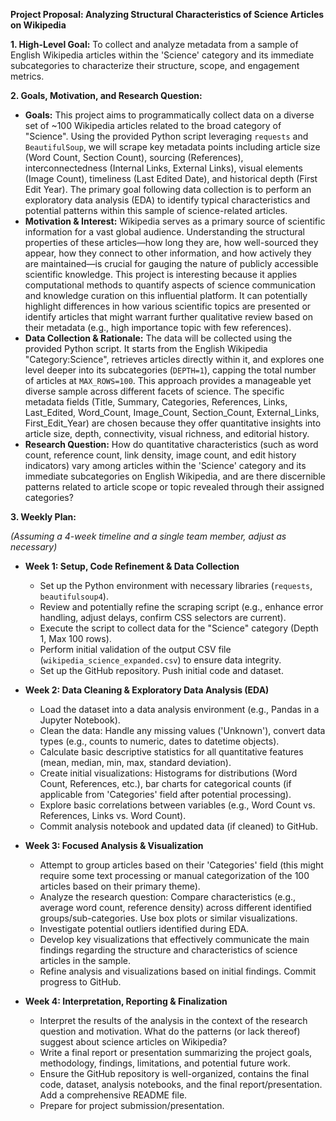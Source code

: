 **Project Proposal: Analyzing Structural Characteristics of Science Articles on Wikipedia**

**1. High-Level Goal:**
To collect and analyze metadata from a sample of English Wikipedia articles within the 'Science' category and its immediate subcategories to characterize their structure, scope, and engagement metrics.

**2. Goals, Motivation, and Research Question:**

*   **Goals:** This project aims to programmatically collect data on a diverse set of ~100 Wikipedia articles related to the broad category of "Science". Using the provided Python script leveraging `requests` and `BeautifulSoup`, we will scrape key metadata points including article size (Word Count, Section Count), sourcing (References), interconnectedness (Internal Links, External Links), visual elements (Image Count), timeliness (Last Edited Date), and historical depth (First Edit Year). The primary goal following data collection is to perform an exploratory data analysis (EDA) to identify typical characteristics and potential patterns within this sample of science-related articles.
*   **Motivation & Interest:** Wikipedia serves as a primary source of scientific information for a vast global audience. Understanding the structural properties of these articles—how long they are, how well-sourced they appear, how they connect to other information, and how actively they are maintained—is crucial for gauging the nature of publicly accessible scientific knowledge. This project is interesting because it applies computational methods to quantify aspects of science communication and knowledge curation on this influential platform. It can potentially highlight differences in how various scientific topics are presented or identify articles that might warrant further qualitative review based on their metadata (e.g., high importance topic with few references).
*   **Data Collection & Rationale:** The data will be collected using the provided Python script. It starts from the English Wikipedia "Category:Science", retrieves articles directly within it, and explores one level deeper into its subcategories (`DEPTH=1`), capping the total number of articles at `MAX_ROWS=100`. This approach provides a manageable yet diverse sample across different facets of science. The specific metadata fields (Title, Summary, Categories, References, Links, Last_Edited, Word_Count, Image_Count, Section_Count, External_Links, First_Edit_Year) are chosen because they offer quantitative insights into article size, depth, connectivity, visual richness, and editorial history.
*   **Research Question:** How do quantitative characteristics (such as word count, reference count, link density, image count, and edit history indicators) vary among articles within the 'Science' category and its immediate subcategories on English Wikipedia, and are there discernible patterns related to article scope or topic revealed through their assigned categories?

**3. Weekly Plan:**

*(Assuming a 4-week timeline and a single team member, adjust as necessary)*

*   **Week 1: Setup, Code Refinement & Data Collection**
    *   Set up the Python environment with necessary libraries (`requests`, `beautifulsoup4`).
    *   Review and potentially refine the scraping script (e.g., enhance error handling, adjust delays, confirm CSS selectors are current).
    *   Execute the script to collect data for the "Science" category (Depth 1, Max 100 rows).
    *   Perform initial validation of the output CSV file (`wikipedia_science_expanded.csv`) to ensure data integrity.
    *   Set up the GitHub repository. Push initial code and dataset.

*   **Week 2: Data Cleaning & Exploratory Data Analysis (EDA)**
    *   Load the dataset into a data analysis environment (e.g., Pandas in a Jupyter Notebook).
    *   Clean the data: Handle any missing values ('Unknown'), convert data types (e.g., counts to numeric, dates to datetime objects).
    *   Calculate basic descriptive statistics for all quantitative features (mean, median, min, max, standard deviation).
    *   Create initial visualizations: Histograms for distributions (Word Count, References, etc.), bar charts for categorical counts (if applicable from 'Categories' field after potential processing).
    *   Explore basic correlations between variables (e.g., Word Count vs. References, Links vs. Word Count).
    *   Commit analysis notebook and updated data (if cleaned) to GitHub.

*   **Week 3: Focused Analysis & Visualization**
    *   Attempt to group articles based on their 'Categories' field (this might require some text processing or manual categorization of the 100 articles based on their primary theme).
    *   Analyze the research question: Compare characteristics (e.g., average word count, reference density) across different identified groups/sub-categories. Use box plots or similar visualizations.
    *   Investigate potential outliers identified during EDA.
    *   Develop key visualizations that effectively communicate the main findings regarding the structure and characteristics of science articles in the sample.
    *   Refine analysis and visualizations based on initial findings. Commit progress to GitHub.

*   **Week 4: Interpretation, Reporting & Finalization**
    *   Interpret the results of the analysis in the context of the research question and motivation. What do the patterns (or lack thereof) suggest about science articles on Wikipedia?
    *   Write a final report or presentation summarizing the project goals, methodology, findings, limitations, and potential future work.
    *   Ensure the GitHub repository is well-organized, contains the final code, dataset, analysis notebooks, and the final report/presentation. Add a comprehensive README file.
    *   Prepare for project submission/presentation.
